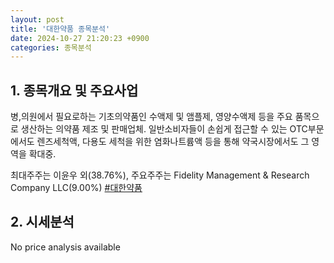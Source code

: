 ```yaml
---
layout: post
title: '대한약품 종목분석'
date: 2024-10-27 21:20:23 +0900
categories: 종목분석
---
```


## 1. 종목개요 및 주요사업

병,의원에서 필요로하는 기초의약품인 수액제 및 앰플제, 영양수액제 등을 주요 품목으로 생산하는 의약품 제조 및 판매업체. 일반소비자들이 손쉽게 접근할 수 있는 OTC부문에서도 렌즈세척액, 다용도 세척을 위한 염화나트륨액 등을 통해 약국시장에서도 그 영역을 확대중. 

최대주주는 이윤우 외(38.76%), 주요주주는 Fidelity Management & Research Company LLC(9.00%)
[#대한약품](#)

## 2. 시세분석

No price analysis available
